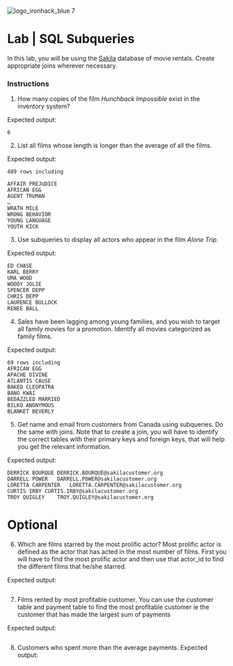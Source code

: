 ![logo_ironhack_blue 7](https://user-images.githubusercontent.com/23629340/40541063-a07a0a8a-601a-11e8-91b5-2f13e4e6b441.png)

# Lab | SQL Subqueries

In this lab, you will be using the [Sakila](https://dev.mysql.com/doc/sakila/en/) database of movie rentals. Create appropriate joins wherever necessary. 

### Instructions

1. How many copies of the film _Hunchback Impossible_ exist in the inventory system?

Expected output:
```shell
6
```
2. List all films whose length is longer than the average of all the films.

Expected output:
```shell
489 rows including

AFFAIR PREJUDICE
AFRICAN EGG
AGENT TRUMAN
…
WRATH MILE
WRONG BEHAVIOR
YOUNG LANGUAGE
YOUTH KICK
```

3. Use subqueries to display all actors who appear in the film _Alone Trip_.

Expected output:
```shell
ED CHASE
KARL BERRY
UMA WOOD
WOODY JOLIE
SPENCER DEPP
CHRIS DEPP
LAURENCE BULLOCK
RENEE BALL
```
4. Sales have been lagging among young families, and you wish to target all family movies for a promotion. Identify all movies categorized as family films.

Expected output:
```shell
69 rows including 
AFRICAN EGG
APACHE DIVINE
ATLANTIS CAUSE
BAKED CLEOPATRA
BANG KWAI
BEDAZZLED MARRIED
BILKO ANONYMOUS
BLANKET BEVERLY

```
5. Get name and email from customers from Canada using subqueries. Do the same with joins. Note that to create a join, you will have to identify the correct tables with their primary keys and foreign keys, that will help you get the relevant information.

Expected output:
```shell
DERRICK BOURQUE	DERRICK.BOURQUE@sakilacustomer.org
DARRELL POWER	DARRELL.POWER@sakilacustomer.org
LORETTA CARPENTER	LORETTA.CARPENTER@sakilacustomer.org
CURTIS IRBY	CURTIS.IRBY@sakilacustomer.org
TROY QUIGLEY	TROY.QUIGLEY@sakilacustomer.org

```

# Optional
6. Which are films starred by the most prolific actor? Most prolific actor is defined as the actor that has acted in the most number of films. First you will have to find the most prolific actor and then use that actor_id to find the different films that he/she starred.

Expected output:
```shell

```
7. Films rented by most profitable customer. You can use the customer table and payment table to find the most profitable customer ie the customer that has made the largest sum of payments

Expected output:
```shell

```
8. Customers who spent more than the average payments.
Expected output:
```shell

```
